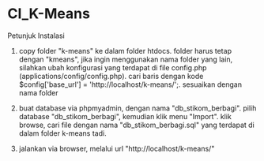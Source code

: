 CI_K-Means
==========

Petunjuk Instalasi

1. copy folder "k-means" ke dalam folder htdocs. folder harus tetap dengan "kmeans", jika ingin menggunakan nama folder yang lain, silahkan ubah konfigurasi yang terdapat di file config.php (applications/config/config.php). cari baris dengan kode $config['base_url']	= 'http://localhost/k-means/';. sesuaikan dengan nama folder

2. buat database via phpmyadmin, dengan nama "db_stikom_berbagi". pilih database "db_stikom_berbagi", kemudian klik menu "Import". klik browse, cari file dengan nama "db_stikom_berbagi.sql" yang terdapat di dalam folder k-means tadi.

3. jalankan via browser, melalui url "http://localhost/k-means/"
